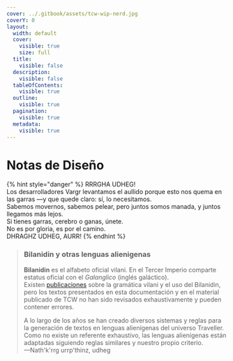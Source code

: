 ```yaml
---
cover: ../.gitbook/assets/tcw-wip-nerd.jpg
coverY: 0
layout:
  width: default
  cover:
    visible: true
    size: full
  title:
    visible: false
  description:
    visible: false
  tableOfContents:
    visible: true
  outline:
    visible: true
  pagination:
    visible: true
  metadata:
    visible: true
---
```


# Notas de Diseño

{% hint style="danger" %}
RRRGHA UDHEG!\
Los desarrolladores Vargr levantamos el aullido porque esto nos quema en las garras —y que quede claro: sí, lo necesitamos.\
Sabemos movernos, sabemos pelear, pero juntos somos manada, y juntos llegamos más lejos.\
Si tienes garras, cerebro o ganas, únete.\
No es por gloria, es por el camino.\
DHRAGHZ UDHEG, AURR!
{% endhint %}

> ### Bilanidin y otras lenguas alienigenas
>
> **Bilanidin** es el alfabeto oficial vilani. En el Tercer Imperio comparte estatus oficial con el _Galanglico_ (inglés galáctico).\
> Existen [publicaciones](https://wiki.travellerrpg.com/Vilani_Grammar_and_Glossary) sobre la gramática vilani y el uso del Bilanidin, pero los textos presentados en esta documentación y en el material publicado de TCW no han sido revisados exhaustivamente y pueden contener errores.
>
> A lo largo de los años se han creado diversos sistemas y reglas para la generación de textos en lenguas alienígenas del universo Traveller.\
> Como no existe un referente exhaustivo, las lenguas alienígenas están adaptadas siguiendo reglas similares y nuestro propio criterio.\
> —Nath'k'rrg urrp'thinz, udheg
